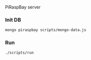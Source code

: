 PiRaspBay server

### Init DB

```sh
mongo piraspbay scripts/mongo-data.js
```

### Run 

```sh
./scripts/run
```
